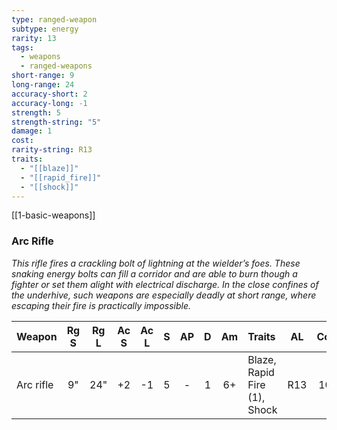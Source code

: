 ```yaml
---
type: ranged-weapon
subtype: energy
rarity: 13
tags:
  - weapons
  - ranged-weapons
short-range: 9
long-range: 24
accuracy-short: 2
accuracy-long: -1
strength: 5
strength-string: "5"
damage: 1
cost: 
rarity-string: R13
traits:
  - "[[blaze]]"
  - "[[rapid_fire]]"
  - "[[shock]]"
---
```





[[1-basic-weapons]]

### Arc Rifle

_This rifle fires a crackling bolt of lightning at the wielder’s foes. These snaking energy bolts can fill a corridor and are able to burn though a fighter or set them alight with electrical discharge. In the close confines of the underhive, such weapons are especially deadly at short range, where escaping their fire is practically impossible._

| Weapon    | Rg S | Rg L | Ac S | Ac L |  S  | AP  |  D  | Am  | Traits                                                                                                                                                                               | AL  | Cost |
| :-------- | :--: | :--: | :--: | :--: | :-: | :-: | :-: | :-: | :----------------------------------------------------------------------------------------------------------------------------------------------------------------------------------- | :-: | :--: |
| Arc rifle |  9"  | 24"  |  +2  |  -1  |  5  |  -  |  1  | 6+  | <Tooltip type="traits" content="blaze">Blaze</Tooltip>, <Tooltip type="traits" content="rapid-fire">Rapid Fire (1)</Tooltip>, <Tooltip type="traits" content="shock">Shock</Tooltip> | R13 | 100  |
